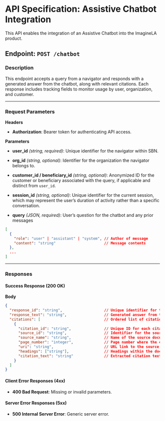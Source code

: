 # API Specification: Assistive Chatbot Integration
This API enables the integration of an Assistive Chatbot into the ImagineLA product.

## Endpoint: `POST /chatbot`

### Description
This endpoint accepts a query from a navigator and responds with a generated answer from the chatbot, along with relevant citations. Each response includes tracking fields to monitor usage by user, organization, and customer.

---

### Request Parameters

**Headers**

- **Authorization**: Bearer token for authenticating API access.

**Parameters**

- **user_id** _(string, required)_: Unique identifier for the navigator within SBN.  
- **org_id** _(string, optional)_: Identifier for the organization the navigator belongs to. 
- **customer_id / beneficiary_id** _(string, optional)_: Anonymized ID for the customer or beneficiary associated with the query, if applicable and distinct from `user_id`.
- **session_id** _(string, optional)_: Unique identifier for the current session, which may represent the user’s duration of activity rather than a specific conversation.

- **query** _(JSON, required)_: User’s question for the chatbot and any prior messages
```json
[
  {
    "role": "user" | "assistant" | "system", // Author of message
    "content": "string"                      // Message contents
  },
  ...
]
```
---

### Responses

#### Success Response (200 OK)

**Body**

```json
{
  "response_id": "string",                   // Unique identifier for the chatbot response
  "response_text": "string",                 // Generated answer from the chatbot in Markdown format
  "citations": [                             // Ordered list of citations with mappings to the Markdown response text
    {
      "citation_id": "string",               // Unique ID for each citation
      "source_id": "string",                 // Identifier for the source document
      "source_name": "string",               // Name of the source document
      "page_number": "integer",              // Page number where the citation is found, if available
      "uri": "string",                       // URL link to the source, if available
      "headings": ["string"],                // Headings within the document, if available
      "citation_text": "string"              // Extracted citation text
    }
  ]
}
```

#### Client Error Responses (4xx)

- **400 Bad Request**: Missing or invalid parameters.

#### Server Error Responses (5xx)

- **500 Internal Server Error**: Generic server error.
  


